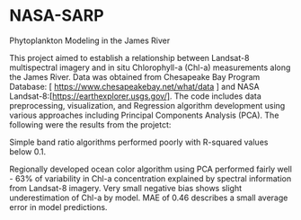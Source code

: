 # NASA-SARP
Phytoplankton Modeling in the James River 

This project aimed to establish a relationship between Landsat-8 multispectral imagery and in situ Chlorophyll-a (Chl-a) measurements along the James River. Data was obtained from Chesapeake Bay Program Database: [ https://www.chesapeakebay.net/what/data ] and NASA Landsat-8:[https://earthexplorer.usgs.gov/]. The code includes data preprocessing, visualization, and Regression algorithm development using various approaches including Principal Components Analysis (PCA). The following were the results from the projetct: 

Simple band ratio algorithms performed poorly with R-squared values below 0.1.

Regionally developed ocean color algorithm using PCA performed fairly well - 
63% of variability in Chl-a concentration explained by spectral information from Landsat-8 imagery. Very small negative bias shows slight underestimation of Chl-a by model. MAE of 0.46 describes a small average error in model predictions.
